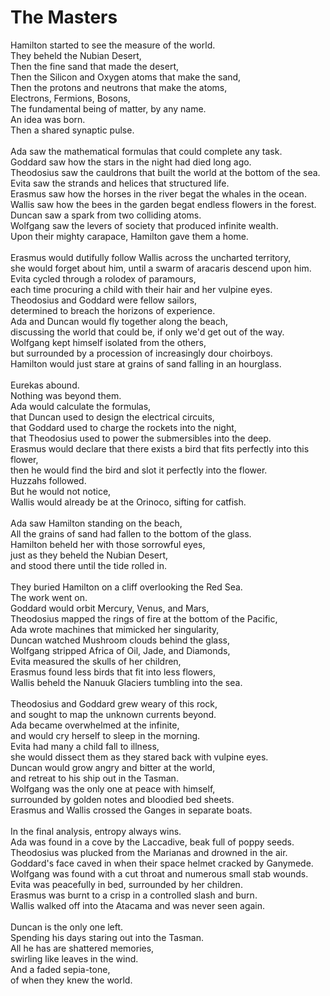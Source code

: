# The Masters

Hamilton started to see the measure of the world.<br />
They beheld the Nubian Desert,<br />
Then the fine sand that made the desert,<br />
Then the Silicon and Oxygen atoms that make the sand,<br />
Then the protons and neutrons that make the atoms,<br />
Electrons, Fermions, Bosons,<br />
The fundamental being of matter, by any name.<br />
An idea was born.<br />
Then a shared synaptic pulse.<br />
<br />
Ada saw the mathematical formulas that could complete any task.<br />
Goddard saw how the stars in the night had died long ago. <br />
Theodosius saw the cauldrons that built the world at the bottom of the sea.<br />
Evita saw the strands and helices that structured life.<br />
Erasmus saw how the horses in the river begat the whales in the ocean.<br />
Wallis saw how the bees in the garden begat endless flowers in the forest.<br />
Duncan saw a spark from two colliding atoms.<br />
Wolfgang saw the levers of society that produced infinite wealth.<br />
Upon their mighty carapace, Hamilton gave them a home.<br />
<br />
Erasmus would dutifully follow Wallis across the uncharted territory,<br />
she would forget about him, until a swarm of aracaris descend upon him.<br />
Evita cycled through a rolodex of paramours,<br />
each time procuring a child with their hair and her vulpine eyes.<br />
Theodosius and Goddard were fellow sailors,<br />
determined to breach the horizons of experience.<br />
Ada and Duncan would fly together along the beach,<br />
discussing the world that could be, if only we'd get out of the way.<br />
Wolfgang kept himself isolated from the others,<br />
but surrounded by a procession of increasingly dour choirboys.<br />
Hamilton would just stare at grains of sand falling in an hourglass.<br />
<br />
Eurekas abound.<br />
Nothing was beyond them.<br />
Ada would calculate the formulas,<br />
that Duncan used to design the electrical circuits,<br />
that Goddard used to charge the rockets into the night,<br />
that Theodosius used to power the submersibles into the deep.<br />
Erasmus would declare that there exists a bird that fits perfectly into this flower,<br />
then he would find the bird and slot it perfectly into the flower.<br />
Huzzahs followed.<br />
But he would not notice,<br />
Wallis would already be at the Orinoco, sifting for catfish.<br />
<br />
Ada saw Hamilton standing on the beach,<br />
All the grains of sand had fallen to the bottom of the glass.<br />
Hamilton beheld her with those sorrowful eyes,<br />
just as they beheld the Nubian Desert,<br />
and stood there until the tide rolled in.<br />
<br />
They buried Hamilton on a cliff overlooking the Red Sea.<br />
The work went on.<br />
Goddard would orbit Mercury, Venus, and Mars,<br />
Theodosius mapped the rings of fire at the bottom of the Pacific,<br />
Ada wrote machines that mimicked her singularity,<br />
Duncan watched Mushroom clouds behind the glass,<br />
Wolfgang stripped Africa of Oil, Jade, and Diamonds,<br />
Evita measured the skulls of her children,<br />
Erasmus found less birds that fit into less flowers,<br />
Wallis beheld the Nanuuk Glaciers tumbling into the sea.<br />
<br />
Theodosius and Goddard grew weary of this rock, <br />
and sought to map the unknown currents beyond.<br />
Ada became overwhelmed at the infinite,<br />
and would cry herself to sleep in the morning.<br />
Evita had many a child fall to illness,<br />
she would dissect them as they stared back with vulpine eyes.<br />
Duncan would grow angry and bitter at the world,<br />
and retreat to his ship out in the Tasman.<br />
Wolfgang was the only one at peace with himself,<br />
surrounded by golden notes and bloodied bed sheets.<br />
Erasmus and Wallis crossed the Ganges in separate boats.<br />
<br />
In the final analysis, entropy always wins.<br />
Ada was found in a cove by the Laccadive, beak full of poppy seeds. <br />
Theodosius was plucked from the Marianas and drowned in the air.<br />
Goddard's face caved in when their space helmet cracked by Ganymede.<br />
Wolfgang was found with a cut throat and numerous small stab wounds.<br />
Evita was peacefully in bed, surrounded by her children.<br />
Erasmus was burnt to a crisp in a controlled slash and burn.<br />
Wallis walked off into the Atacama and was never seen again.<br />
<br />
Duncan is the only one left.<br />
Spending his days staring out into the Tasman.<br />
All he has are shattered memories,<br />
swirling like leaves in the wind.<br />
And a faded sepia-tone,<br />
of when they knew the world.
